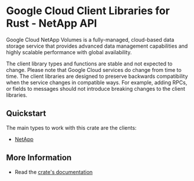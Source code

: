 # Google Cloud Client Libraries for Rust - NetApp API

<!-- Code generated by sidekick. DO NOT EDIT. -->


Google Cloud NetApp Volumes is a fully-managed, cloud-based data storage
service that provides advanced data management capabilities and highly
scalable performance with global availability.

The client library types and functions are stable and not expected to change.
Please note that Google Cloud services do change from time to time. The client
libraries are designed to preserve backwards compatibility when the service
changes in compatible ways. For example, adding RPCs, or fields to messages
should not introduce breaking changes to the client libraries.

## Quickstart

The main types to work with this crate are the clients:

- [NetApp]

## More Information

- Read the [crate's documentation](https://docs.rs/google-cloud-netapp-v1/latest/google-cloud-netapp-v1)

[NetApp]: https://docs.rs/google-cloud-netapp-v1/latest/google_cloud_netapp_v1/client/struct.NetApp.html
